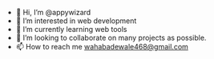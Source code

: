 - 👋 Hi, I’m @appywizard
- 👀 I’m interested in web development
- 🌱 I’m currently learning web tools
- 💞️ I’m looking to collaborate on many projects as possible.
- 📫 How to reach me wahabadewale468@gmail.com

<!---
appywizard/appywizard is a ✨ special ✨ repository because its `README.md` (this file) appears on your GitHub profile.
You can click the Preview link to take a look at your changes.
--->
